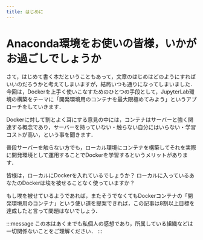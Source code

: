 ```yaml
---
title: はじめに
---
```

# Anaconda環境をお使いの皆様，いかがお過ごしでしょうか

さて，はじめて書く本だということもあって，文章のはじめはどのようにすればいいのだろうかと考えてしまいますが，結局いつも通りになってしまいました．
今回は，Dockerを上手く使いこなすためのひとつの手段として，JupyterLab環境の構築をテーマに「開発環境用のコンテナを最大限極めてみよう」というアプローチをしていきます．

Dockerに対して割とよく耳にする意見の中には，コンテナはサーバーと強く関連する概念であり，サーバーを持っていない・触らない自分にはいらない・学習コストが高い，という事を聞きます．

普段サーバーを触らない方でも，ローカル環境にコンテナを構築してそれを実際に開発環境として運用することでDockerを学習するというメリットがあります．

皆様は，ローカルにDockerを入れているでしょうか？
ローカルに入っているあなたのDockerは埃を被せることなく使っていますか？

もし埃を被せているようであれば，またそうでなくてもDockerコンテナの「開発環境用のコンテナ」という使い道を提案できれば，この記事は8割以上目標を達成したと言って問題はないでしょう．

:::message
この本はあくまでも私個人の感想であり，所属している組織などは一切関係ないことをご理解ください．
:::


